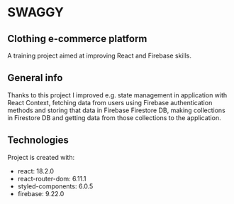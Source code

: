 # SWAGGY
## Clothing e-commerce platform 
A training project aimed at improving React and Firebase skills.

## General info
Thanks to this project I improved e.g. state management in application with React Context, 
fetching data from users using Firebase authentication methods and storing that data in Firebase Firestore DB, 
making collections in Firestore DB and getting data from those collections to the application.

## Technologies
Project is created with:
* react: 18.2.0
* react-router-dom: 6.11.1
* styled-components: 6.0.5
* firebase: 9.22.0
